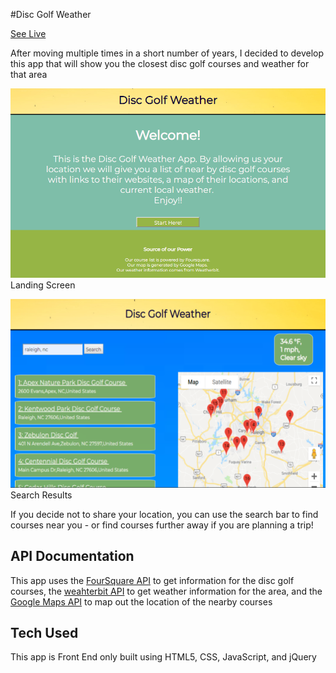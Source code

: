 #Disc Golf Weather

[See Live](https://drzoid14.github.io/Frolf-Weather/)

After moving multiple times in a short number of years, I decided to develop this app that will show you the closest disc golf courses and weather for that area

![landing-screen](https://github.com/drzoid14/Frolf-App/blob/master/disc1.PNG "landing screen")
Landing Screen




![search-results](https://github.com/drzoid14/Frolf-App/blob/master/disc2.PNG "search results")
Search Results

If you decide not to share your location, you can use the search bar to find courses near you - or find courses further away if you are planning a trip!

## API Documentation
This app uses the [FourSquare API](https://developer.foursquare.com/) to get information for the disc golf courses, the [weahterbit API](https://developer.foursquare.com/) to get weather information for the area, and the [Google Maps API](https://developers.google.com/maps/documentation/) to map out the location of the nearby courses

## Tech Used
This app is Front End only built using HTML5, CSS, JavaScript, and jQuery
